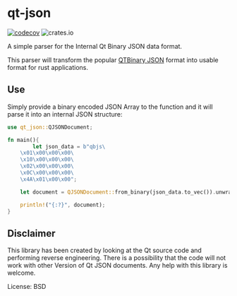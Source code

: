 # qt-json


[![codecov](https://codecov.io/gh/TheDome/qt-json-rs/branch/develop/graph/badge.svg?token=7MIOMJ88B1)](https://codecov.io/gh/TheDome/qt-json-rs)
![crates.io](https://img.shields.io/crates/v/qt-json.svg)

A simple parser for the Internal Qt Binary JSON data format.

This parser will transform the popular
[QTBinary JSON](https://doc.qt.io/qt-6.2/qbinaryjson.html#toBinaryData)
format into usable format for rust applications.

## Use

Simply provide a binary encoded JSON Array to the function and it will parse it into an
internal JSON structure:

```rust
use qt_json::QJSONDocument;

fn main(){
        let json_data = b"qbjs\
    \x01\x00\x00\x00\
    \x10\x00\x00\x00\
    \x02\x00\x00\x00\
    \x0C\x00\x00\x00\
    \x4A\x01\x00\x00";

    let document = QJSONDocument::from_binary(json_data.to_vec()).unwrap();

    println!("{:?}", document);
}
```

## Disclaimer

This library has been created by looking at the Qt source code and performing reverse
engineering.
There is a possibility that the code will not work with other Version of Qt JSON documents.
Any help with this library is welcome.

License: BSD
